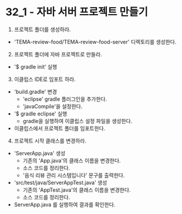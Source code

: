 # 32_1 - 자바 서버 프로젝트 만들기

1) 프로젝트 폴더를 생성하라.

- 'TEMA-review-food/TEMA-review-food-server' 디렉토리를 생성한다.

2) 프로젝트 폴더에 자바 프로젝트로 만들라.

- '$ gradle init' 실행

3) 이클립스 IDE로 임포트 하라.

- 'build.gradle' 변경
  - 'eclipse' gradle 플러그인을 추가한다.
  - 'javaCompile'을 설정한다.
- '$ gradle eclipse' 실행
  - gradle을 실행하여 이클립스 설정 파일을 생성한다.
- 이클립스에서 프로젝트 폴더를 임포트한다.

4) 프로젝트 시작 클래스를 변경하라.

- 'ServerApp.java' 생성
  - 기존의 'App.java'의 클래스 이름을 변경한다.
  - 소스 코드를 정리한다.
  - '음식 리뷰 관리 시스템입니다' 문구를 출력한다.
- 'src/test/java/ServerAppTest.java' 생성
  - 기존의 'AppTest.java'의 클래스 이름을 변경한다.
  - 소스 코드를 정리한다.
- ServerApp.java 를 실행하여 결과를 확인한다.    